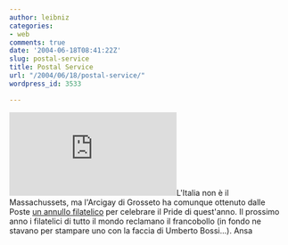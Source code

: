 ```yaml
---
author: leibniz
categories:
- web
comments: true
date: '2004-06-18T08:41:22Z'
slug: postal-service
title: Postal Service
url: "/2004/06/18/postal-service/"
wordpress_id: 3533

---
```

![](http://img.transisters.net/img.php?2070,66.01,0,0,200,241,80)L'Italia non è il Massachussets, ma l'Arcigay di Grosseto ha comunque ottenuto dalle Poste [un annullo filatelico](http://www.ansa.it/rubriche/societa/2004-06-17_2056732.html) per celebrare il Pride di quest'anno. Il prossimo anno i filatelici di tutto il mondo reclamano il francobollo (in fondo ne stavano per stampare uno con la faccia di Umberto Bossi...).
Ansa
